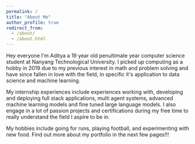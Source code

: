 ```yaml
---
permalink: /
title: "About Me"
author_profile: true
redirect_from: 
  - /about/
  - /about.html
---
```


Hey everyone I'm Aditya a 19 year old penultimate year computer science student at Nanyang Technological University. I picked up computing as a hobby in 2019 due to my previous interest in math and problem solving and have since fallen in love with the field, in specific it's application to data science and machine learning. 

My internship experiences include experiences working with, developing and deploying full stack applications, multi agent systems, advanced machine learning models and fine tuned large language models. I also engage in a lot of passion projects and certifications during my free time to really understand the field I aspire to be in. 

My hobbies include going for runs, playing football, and experimenting with new food. Find out more about my portfolio in the next few pages!!!


